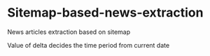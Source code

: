 # Sitemap-based-news-extraction
News articles extraction based on sitemap 


Value of delta decides the time period from current date
